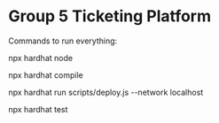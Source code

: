 # Group 5 Ticketing Platform

Commands to run everything:

npx hardhat node

npx hardhat compile

npx hardhat run scripts/deploy.js --network localhost

npx hardhat test
